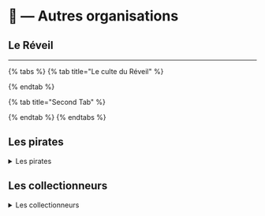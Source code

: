 # 📜 — Autres organisations

## Le Réveil

***



{% tabs %}
{% tab title="Le culte du Réveil" %}

{% endtab %}

{% tab title="Second Tab" %}

{% endtab %}
{% endtabs %}

## Les pirates

<details>

<summary>Les pirates</summary>



</details>

## Les collectionneurs

<details>

<summary>Les collectionneurs</summary>



</details>
